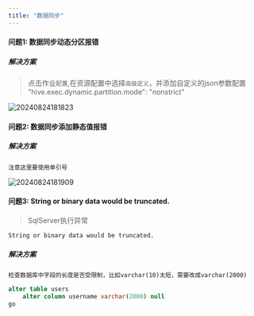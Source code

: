 ```yaml
---
title: "数据同步"
---
```


#### 问题1: 数据同步动态分区报错

##### 解决方案

> 点击作业`配置`,在资源配置中选择`高级定义`，并添加自定义的json参数配置 <br/>
> "hive.exec.dynamic.partition.mode": "nonstrict" 

![20240824181823](https://img.isxcode.com/picgo/20240824181823.png)

#### 问题2: 数据同步添加静态值报错

##### 解决方案

```text
注意这里要使用单引号
```

![20240824181909](https://img.isxcode.com/picgo/20240824181909.png)

#### 问题3: String or binary data would be truncated.

> SqlServer执行异常

```log
String or binary data would be truncated.
```

##### 解决方案

```text
检查数据库中字段的长度是否受限制，比如varchar(10)太短，需要改成varchar(2000)
```

```sql
alter table users
    alter column username varchar(2000) null
go
```